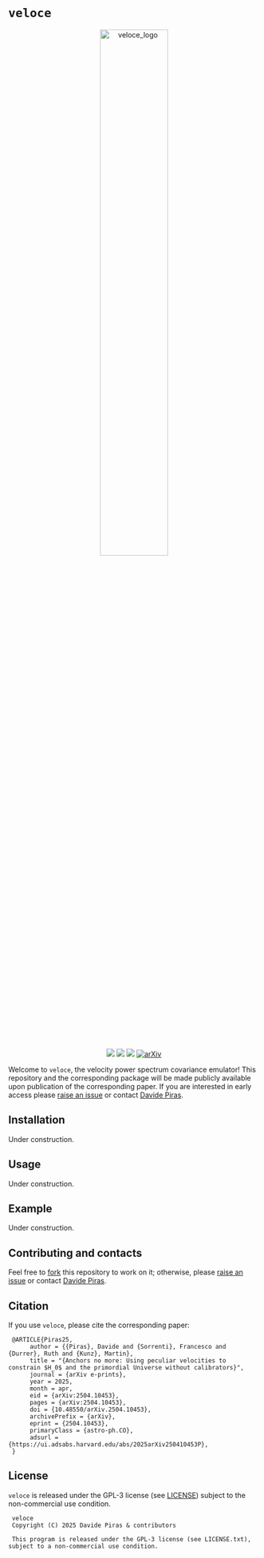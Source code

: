 # `veloce`


<p align="center">
  <img src="https://github.com/user-attachments/assets/db1ebeb2-79db-4d2a-990a-6d6227206a84" width="52%"
 alt="veloce_logo"/>
</p>
<div align="center">
  
![](https://img.shields.io/badge/Python-181717?style=plastic&logo=python)
![](https://img.shields.io/badge/Author-Davide%20Piras%20-181717?style=plastic)
![](https://img.shields.io/badge/Installation-pip%20install%20coming_soon-181717?style=plastic)
[![arXiv](https://img.shields.io/badge/arXiv-2504.10453-b31b1b.svg)](https://arxiv.org/abs//2504.10453)

</div>


Welcome to ``veloce``, the velocity power spectrum covariance emulator! This repository and the corresponding package will be made publicly available upon publication of the corresponding paper. If you are interested in early access please [raise an issue](https://github.com/dpiras/veloce/issues) or contact [Davide Piras](mailto:dr.davide.piras@gmail.com). 



## Installation

Under construction.

## Usage

Under construction.

## Example

Under construction.

## Contributing and contacts

Feel free to [fork](https://github.com/dpiras/veloce/fork) this repository to work on it; otherwise, please [raise an issue](https://github.com/dpiras/veloce/issues) or contact [Davide Piras](mailto:dr.davide.piras@gmail.com).

## Citation

If you use `veloce`, please cite the corresponding paper:

     @ARTICLE{Piras25,
          author = {{Piras}, Davide and {Sorrenti}, Francesco and {Durrer}, Ruth and {Kunz}, Martin},
          title = "{Anchors no more: Using peculiar velocities to constrain $H_0$ and the primordial Universe without calibrators}",
          journal = {arXiv e-prints},
          year = 2025,
          month = apr,
          eid = {arXiv:2504.10453},
          pages = {arXiv:2504.10453},
          doi = {10.48550/arXiv.2504.10453},
          archivePrefix = {arXiv},
          eprint = {2504.10453},
          primaryClass = {astro-ph.CO},
          adsurl = {https://ui.adsabs.harvard.edu/abs/2025arXiv250410453P},
     }



## License

`veloce` is released under the GPL-3 license (see [LICENSE](https://github.com/dpiras/veloce/blob/main/LICENSE.txt)) subject to the non-commercial use condition.

     veloce
     Copyright (C) 2025 Davide Piras & contributors

     This program is released under the GPL-3 license (see LICENSE.txt), subject to a non-commercial use condition.
